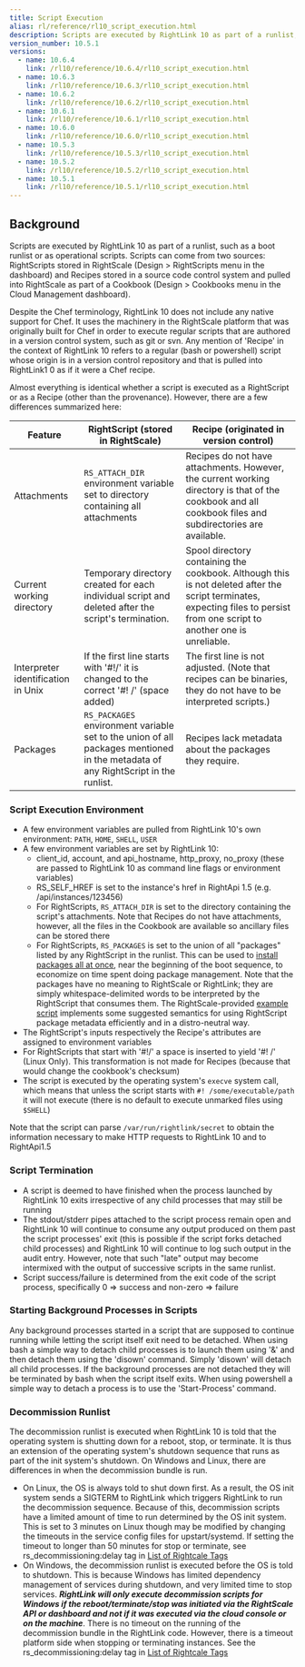 ```yaml
---
title: Script Execution
alias: rl/reference/rl10_script_execution.html
description: Scripts are executed by RightLink 10 as part of a runlist, such as a boot runlist or as operational scripts.
version_number: 10.5.1
versions:
  - name: 10.6.4
    link: /rl10/reference/10.6.4/rl10_script_execution.html
  - name: 10.6.3
    link: /rl10/reference/10.6.3/rl10_script_execution.html
  - name: 10.6.2
    link: /rl10/reference/10.6.2/rl10_script_execution.html
  - name: 10.6.1
    link: /rl10/reference/10.6.1/rl10_script_execution.html
  - name: 10.6.0
    link: /rl10/reference/10.6.0/rl10_script_execution.html
  - name: 10.5.3
    link: /rl10/reference/10.5.3/rl10_script_execution.html
  - name: 10.5.2
    link: /rl10/reference/10.5.2/rl10_script_execution.html
  - name: 10.5.1
    link: /rl10/reference/10.5.1/rl10_script_execution.html
---
```


## Background

Scripts are executed by RightLink 10 as part of a runlist, such as a boot runlist or as operational scripts. Scripts can come from two sources: RightScripts stored in RightScale (Design > RightScripts menu in the dashboard) and Recipes stored in a source code control system and pulled into RightScale as part of a Cookbook (Design > Cookbooks menu in the Cloud Management dashboard).

Despite the Chef terminology, RightLink 10 does not include any native support for Chef. It uses the machinery in the RightScale platform that was originally built for Chef in order to execute regular scripts that are authored in a version control system, such as git or svn. Any mention of 'Recipe' in the context of RightLink 10 refers to a regular (bash or powershell) script whose origin is in a version control repository and that is pulled into RightLink1 0 as if it were a Chef recipe.

Almost everything is identical whether a script is executed as a RightScript or as a Recipe (other than the provenance). However, there are a few differences summarized here:

Feature | RightScript (stored in RightScale) | Recipe (originated in version control) |
------- | ---------------------------------- | -------------------------------------- |
Attachments |	`RS_ATTACH_DIR` environment variable set to directory containing all attachments | Recipes do not have attachments. However, the current working directory is that of the cookbook and all cookbook files and subdirectories are available. |
Current working directory |	Temporary directory created for each individual script and deleted after the script's termination. | Spool directory containing the cookbook. Although this is not deleted after the script terminates, expecting files to persist from one script to another one is unreliable. |
Interpreter identification in Unix | If the first line starts with '#!/' it is changed to the correct '#! /' (space added) | The first line is not adjusted. (Note that recipes can be binaries, they do not have to be interpreted scripts.) |
Packages |  `RS_PACKAGES` environment variable set to the union of all packages mentioned in the metadata of any RightScript in the runlist. | Recipes lack metadata about the packages they require. |

### Script Execution Environment

* A few environment variables are pulled from RightLink 10's own environment: `PATH`, `HOME`, `SHELL`, `USER`
* A few environment variables are set by RightLink 10:
    * client_id, account, and api_hostname, http_proxy, no_proxy (these are passed to RightLink 10 as command line flags or environment variables)
    * RS_SELF_HREF is set to the instance's href in RightApi 1.5 (e.g. /api/instances/123456)
    * For RightScripts, `RS_ATTACH_DIR` is set to the directory containing the script's attachments. Note that Recipes do not have attachments, however, all the files in the Cookbook are available so ancillary files can be stored there
    * For RightScripts, `RS_PACKAGES` is set to the union of all "packages" listed by any RightScript in the runlist. This can be used to [install packages all at once](https://github.com/rightscale/rightlink_scripts/blob/master/rll-examples/install-packages.sh), near the beginning of the boot sequence, to economize on time spent doing package management. Note that the packages have no meaning to RightScale or RightLink; they are simply whitespace-delimited words to be interpreted by the RightScript that consumes them. The RightScale-provided [example script](https://github.com/rightscale/rightlink_scripts/blob/master/rll-examples/install-packages.sh) implements some suggested semantics for using RightScript package metadata efficiently and in a distro-neutral way.
* The RightScript's inputs respectively the Recipe's attributes are assigned to environment variables
* For RightScripts that start with '#!/' a space is inserted to yield '#! /' (Linux Only). This transformation is not made for Recipes (because that would change the cookbook's checksum)
* The script is executed by the operating system's `execve` system call, which means that unless the script starts with `#! /some/executable/path` it will not execute (there is no default to execute unmarked files using `$SHELL`)

Note that the script can parse `/var/run/rightlink/secret` to obtain the information necessary to make HTTP requests to RightLink 10 and to RightApi1.5

### Script Termination

* A script is deemed to have finished when the process launched by RightLink 10 exits irrespective of any child processes that may still be running
* The stdout/stderr pipes attached to the script process remain open and RightLink 10 will continue to consume any output produced on them past the script processes' exit (this is possible if the script forks detached child processes) and RightLink 10 will continue to log such output in the audit entry. However, note that such "late" output may become intermixed with the output of successive scripts in the same runlist.
* Script success/failure is determined from the exit code of the script process, specifically 0 => success and non-zero => failure

### Starting Background Processes in Scripts

Any background processes started in a script that are supposed to continue running while letting the script itself exit need to be detached. When using bash a simple way to detach child processes is to launch them using '&' and then detach them using the 'disown' command. Simply 'disown' will detach all child processes. If the background processes are not detached they will be terminated by bash when the script itself exits.  When using powershell a simple way to detach a process is to use the 'Start-Process' command.

### Decommission Runlist

The decommission runlist is executed when RightLink 10 is told that the operating system is shutting down for a reboot, stop, or terminate. It is thus an extension of the operating system's shutdown sequence that runs as part of the init system's shutdown. On Windows and Linux, there are differences in when the decommission bundle is run.
  * On Linux, the OS is always told to shut down first. As a result, the OS init system sends a SIGTERM to RightLink which triggers RightLink to run the decommission sequence. Because of this, decommission scripts have a limited amount of time to run determined by the OS init system. This is set to 3 minutes on Linux though may be modified by changing the timeouts in the service config files for upstart/systemd. If setting the timeout to longer than 50 minutes for stop or terminate, see rs_decommissioning:delay tag in [List of Rightcale Tags](/cm/ref/list_of_rightscale_tags.html)
  * On Windows, the decommission runlist is executed before the OS is told to shutdown. This is because Windows has limited dependency management of services during shutdown, and very limited time to stop services. _**RightLink will only execute decommission scripts for Windows if the reboot/terminate/stop was initiated via the RightScale API or dashboard and not if it was executed via the cloud console or on the machine**_. There is no timeout on the running of the decommission bundle in the RightLink code. However, there is a timeout platform side when stopping or terminating instances. See the rs_decommissioning:delay tag in [List of Rightcale Tags](/cm/ref/list_of_rightscale_tags.html)
